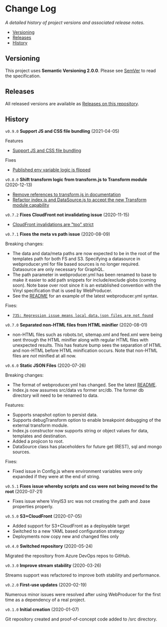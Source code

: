 # Change Log  <!-- omit in toc -->

_A detailed history of project versions and associated release notes._

- [Versioning](#versioning)
- [Releases](#releases)
- [History](#history)

## Versioning

This project uses **Semantic Versioning 2.0.0**. Please see [SemVer](https://semver.org/) to read the specification.

## Releases

All released versions are available as [Releases on this repository](https://github.com/tforster/webproducer/releases).

## History

`v0.9.0` **Support JS and CSS file bundling** (2021-04-05)

Features

- [Support JS and CSS file bundling](https://dev.azure.com/techsmarts/TechSmarts/_workitems/edit/334)

Fixes

- [Published env variable logic is flipped](https://dev.azure.com/techsmarts/TechSmarts/_workitems/edit/762)

`v0.8.0` **Shift transform logic from transform.js to Transform module** (2020-12-13)

- [Remove references to transform.js in documentation](https://dev.azure.com/techsmarts/TechSmarts/_workitems/edit/830)
- [Refactor index.js and DataSource.js to accept the new Transform module capability](https://dev.azure.com/techsmarts/TechSmarts/_workitems/edit/831)

`v0.7.2` **Fixes CloudFront not invalidating issue** (2020-11-15)

- [CloudFront invalidations are "too" strict](https://dev.azure.com/techsmarts/TechSmarts/_workitems/edit/743)
  
`v0.7.1` **Fixes the meta vs path issue** (2020-08-09)

Breaking changes:

- The data and data/meta paths are now expected to be in the root of the templates path for both FS and S3. Specifying a datasource in webproducer.yml for file based sources is no longer required. Datasource are only necessary for GraphQL.
- The path parameter in webproducer.yml has been renamed to base to make it easier to add path snippets for include/exclude globs (coming soon). Note base over root since it is an established convention with the Vinyl specification that is used by WebProducer.
- See the [README](README.md) for an example of the latest webproducer.yml syntax.

Fixes:

- [`735: Regression issue means local data.json files are not found`](https://dev.azure.com/techsmarts/Web%20Producer/_workitems/edit/735)

`v0.7.0` **Separated non-HTML files from HTML minifier** (2020-08-01)

- non-HTML files such as robots.txt, sitemap.xml and feed.xml were being sent through the HTML minifier along with regular HTML files with unexpected results. This has feature bump sees the separation of HTML and non-HTML before HTML minification occurs. Note that non-HTML files are _not_ minified at all now.

`v0.6.0` **Static JSON Files** (2020-07-26)

Breaking changes:

- The format of webproducer.yml has changed. See the latest [README](README.md).
- Index.js now assumes src/data vs former src/db. The former db directory will need to be renamed to data.

Features:

- Supports snapshot option to persist data.
- Supports debugTransform option to enable breakpoint debugging of the external transform module.
- Index.js constructor now supports string or object values for data, templates and destination.
- Added a projicon to root.
- DataSource class has placeholders for future get (REST), sql and mongo sources.

Fixes:

- Fixed issue in Config.js where environment variables were only expanded if they were at the end of string.

`v0.5.1` **Fixes issue whereby scripts and css were not being moved to the root** (2020-07-21)

- Fixes issue where VinylS3 src was not creating the .path and .base properties properly.

`v0.5.0` **S3+CloudFront** (2020-07-05)

- Added support for S3+CloudFront as a deployable target
- Switched to a new YAML based configuration strategy
- Deployments now copy new and changed files only

`v0.4.0` **Switched repository** (2020-05-24)

Migrated the repository from Azure DevOps repos to GitHub.

`v0.3.0` **Improve stream stability** (2020-03-26)

Streams support was refactored to improve both stability and performance.

`v0.2.0` **First-use updates** (2020-02-19)

Numerous minor issues were resolved after using WebProducer for the first time as a dependency of a real project.

`v0.1.0` **Initial creation** (2020-01-07)

Git repository created and proof-of-concept code added to /src directory.
